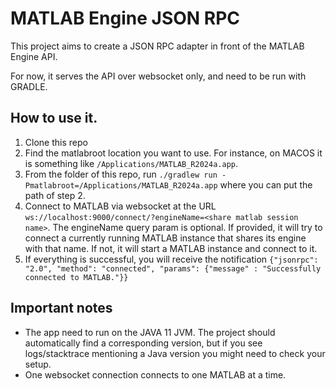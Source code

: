 # MATLAB Engine JSON RPC

This project aims to create a JSON RPC adapter in front of the MATLAB Engine API.

For now, it serves the API over websocket only, and need to be run with GRADLE.

## How to use it.

1. Clone this repo
2. Find the matlabroot location you want to use. For instance, on MACOS it is something like `/Applications/MATLAB_R2024a.app`.
3. From the folder of this repo, run `./gradlew run -Pmatlabroot=/Applications/MATLAB_R2024a.app` where you can put the path of step 2.
4. Connect to MATLAB via websocket at the URL `ws://localhost:9000/connect/?engineName=<share matlab session name>`. The engineName query param is optional. If provided, it will try to connect a currently running MATLAB instance that shares its engine with that name. If not, it will start a MATLAB instance and connect to it.
5. If everything is successful, you will receive the notification `{"jsonrpc": "2.0", "method": "connected", "params": {"message" : "Successfully connected to MATLAB."}}`

## Important notes

- The app need to run on the JAVA 11 JVM. The project should automatically find a corresponding version, but if you see logs/stacktrace mentioning a Java version you might need to check your setup.
- One websocket connection connects to one MATLAB at a time.